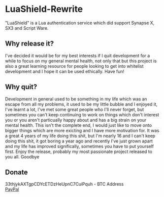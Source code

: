 # LuaShield-Rewrite
"LuaShield" is a Lua authentication service which did support Synapse X, SX3 and Script Ware.

## Why release it?
I've decided it would be for my best interests if I quit development for a while to focus on my general mental health, not only that but this project is also a great learning resource for people looking to get into whitelist development and I hope it can be used ethically. Have fun!

## Why quit?
Development in general used to be something in my life which was an escape from all my problems, it used to be my little bubble and I enjoyed it, I've learnt a lot, I've met some great people who I'll never forget, but sometimes you can't keep continuing to work on things which don't interest you or you aren't particually happy about and has a big strain on your mental health. This isn't the complete end, I would just like to move onto bigger things which are more exicting and I have more motivation for. It was a great 4 years of my life doing this shit, but I'm nearly 16 and I can't keep doing this shit, it got boring a year ago and recently I've just grown apart and my life has improved significally, sometimes you have to put yourself first. Enjoy the release, probably my most passionate project released to you all. Goodbye

## Donate
33thjykAXTgpCDYcETDzHeUpnC7CuiPquh - BTC Address                      
[PayPal](https://www.paypal.com/paypalme/dsfisnotadsf)
